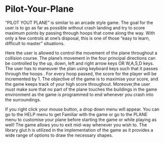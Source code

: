 # Pilot-Your-Plane
“PILOT YOUT PLANE” is similar to an arcade style game. The goal for the user is to go as far as possible without crash landing and try to score maximum points by passing through hoops that come along the way. With only a few controls at one’s disposal, this is one of those “easy to learn, difficult to master” situations.

Here the user is allowed to control the movement of the plane throughout a collision course. The plane’s movement in the four principal directions can be controlled by the up, down, left and right arrow keys OR W,A,S,D keys. The user has to maneuver the plan using keyboard keys such that it passes through the hoops . For every hoop passed, the score for the player will be incremented by 1. The objective of the game is to maximise your score, and the game keeps track of your high score throughout. Moreover,the user must make sure that no part of the plane touches the buildings in the game environment as the game is programmed to end whenever you crash into the surroundings.

If you right click your mouse button, a drop down menu will appear. You can go to the HELP menu to get Familiar with the game or go to the PLANE menu to customise your plane before starting the game or while playing as well! The game allows you to exit mid-way whenever you wish to. The library glut.h is utilized in the implementation of the game as it provides a wide range of options to draw the necessary shapes.
